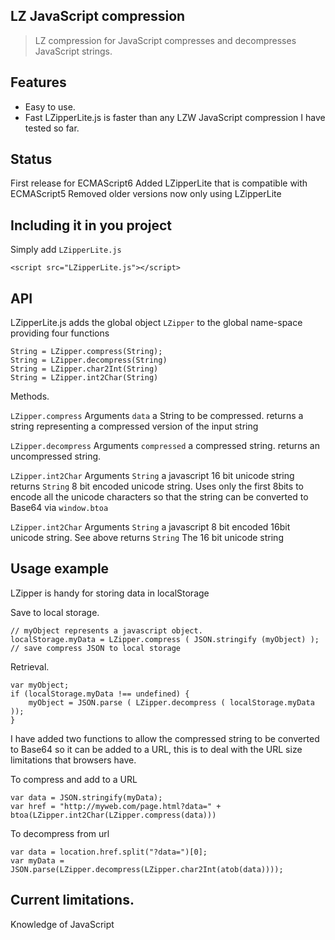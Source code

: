 ## LZ JavaScript compression

> LZ compression for JavaScript compresses and decompresses JavaScript strings. 

## Features

- Easy to use.
- Fast LZipperLite.js is faster than any LZW JavaScript compression I have tested so far.

## Status

First release for ECMAScript6
Added LZipperLite that is compatible with ECMAScript5
Removed older versions now only using LZipperLite

## Including it in you project

Simply add `LZipperLite.js`

```
<script src="LZipperLite.js"></script>
```

## API

LZipperLite.js  adds the global object `LZipper` to the global name-space providing four functions 

```
String = LZipper.compress(String);
String = LZipper.decompress(String)
String = LZipper.char2Int(String)
String = LZipper.int2Char(String)
```

Methods.

`LZipper.compress`
Arguments 
`data` a String to be compressed.
returns 
a string representing a compressed version of the input string

`LZipper.decompress`
Arguments 
`compressed` a compressed string.
returns 
an uncompressed string.

`LZipper.int2Char`
Arguments
`String`  a javascript 16 bit unicode string
returns
`String` 8 bit encoded unicode string. Uses only the first 8bits to encode all the unicode characters so that the string can be converted to Base64 via `window.btoa`

`LZipper.int2Char`
Arguments
`String`  a javascript 8 bit encoded 16bit unicode string. See above 
returns
`String` The 16 bit unicode string

## Usage example

LZipper is handy for storing data in localStorage

Save to local storage.
```
// myObject represents a javascript object.
localStorage.myData = LZipper.compress ( JSON.stringify (myObject) ); // save compress JSON to local storage
```

Retrieval.
```
var myObject;
if (localStorage.myData !== undefined) {
    myObject = JSON.parse ( LZipper.decompress ( localStorage.myData ));
}
```    

I have added two functions to allow the compressed string to be converted to Base64 so it can be added to a URL, this is to deal with the URL size limitations that browsers have.

To compress and add to a URL
```
var data = JSON.stringify(myData);
var href = "http://myweb.com/page.html?data=" + btoa(LZipper.int2Char(LZipper.compress(data)))
```

To decompress from url
```
var data = location.href.split("?data=")[0];
var myData = JSON.parse(LZipper.decompress(LZipper.char2Int(atob(data))));
```


## Current limitations.

Knowledge of JavaScript



